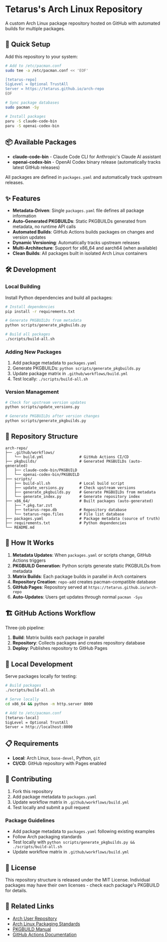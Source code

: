 # Tetarus's Arch Linux Repository

A custom Arch Linux package repository hosted on GitHub with automated builds for multiple packages.

## 🚀 Quick Setup

Add this repository to your system:

```bash
# Add to /etc/pacman.conf
sudo tee -a /etc/pacman.conf << 'EOF'

[tetarus-repo]
SigLevel = Optional TrustAll
Server = https://tetarus.github.io/arch-repo
EOF

# Sync package databases
sudo pacman -Sy

# Install packages
paru -S claude-code-bin
paru -S openai-codex-bin
```

## 📦 Available Packages

- **claude-code-bin** - Claude Code CLI for Anthropic's Claude AI assistant
- **openai-codex-bin** - OpenAI Codex binary release (automatically tracks latest GitHub releases)

All packages are defined in `packages.yaml` and automatically track upstream releases.

## ✨ Features

- **Metadata-Driven**: Single `packages.yaml` file defines all package information
- **Auto-Generated PKGBUILDs**: Static PKGBUILDs generated from metadata, no runtime API calls
- **Automated Builds**: GitHub Actions builds packages on changes and version updates
- **Dynamic Versioning**: Automatically tracks upstream releases
- **Multi-Architecture**: Support for x86_64 and aarch64 (when available)
- **Clean Builds**: All packages built in isolated Arch Linux containers

## 🛠 Development

### Local Building

Install Python dependencies and build all packages:

```bash
# Install dependencies
pip install -r requirements.txt

# Generate PKGBUILDs from metadata
python scripts/generate_pkgbuilds.py

# Build all packages
./scripts/build-all.sh
```

### Adding New Packages

1. Add package metadata to `packages.yaml`
2. Generate PKGBUILDs: `python scripts/generate_pkgbuilds.py`
3. Update package matrix in `.github/workflows/build.yml`
4. Test locally: `./scripts/build-all.sh`

### Version Management

```bash
# Check for upstream version updates
python scripts/update_versions.py

# Generate PKGBUILDs after version changes
python scripts/generate_pkgbuilds.py
```

## 📁 Repository Structure

```
arch-repo/
├── .github/workflows/
│   └── build.yml                # GitHub Actions CI/CD
├── pkgbuilds/                   # Generated PKGBUILDs (auto-generated)
│   ├── claude-code-bin/PKGBUILD
│   └── openai-codex-bin/PKGBUILD
├── scripts/
│   ├── build-all.sh             # Local build script
│   ├── update_versions.py       # Check upstream versions
│   ├── generate_pkgbuilds.py    # Generate PKGBUILDs from metadata
│   └── generate_index.py        # Generate repository index
├── x86_64/                      # Built packages (auto-generated)
│   ├── *.pkg.tar.zst
│   ├── tetarus-repo.db          # Repository database
│   └── tetarus-repo.files       # File list database
├── packages.yaml                # Package metadata (source of truth)
├── requirements.txt             # Python dependencies
└── README.md
```

## 🔄 How It Works

1. **Metadata Updates**: When `packages.yaml` or scripts change, GitHub Actions triggers
2. **PKGBUILD Generation**: Python scripts generate static PKGBUILDs from metadata
3. **Matrix Builds**: Each package builds in parallel in Arch containers
4. **Repository Creation**: `repo-add` creates pacman-compatible database
5. **GitHub Pages**: Repository served at `https://tetarus.github.io/arch-repo`
6. **Auto-Updates**: Users get updates through normal `pacman -Syu`

## 🏗 GitHub Actions Workflow

Three-job pipeline:

1. **Build**: Matrix builds each package in parallel
2. **Repository**: Collects packages and creates repository database
3. **Deploy**: Publishes repository to GitHub Pages

## 🔧 Local Development

Serve packages locally for testing:

```bash
# Build packages
./scripts/build-all.sh

# Serve locally
cd x86_64 && python -m http.server 8000

# Add to /etc/pacman.conf
[tetarus-local]
SigLevel = Optional TrustAll
Server = http://localhost:8000
```

## 📋 Requirements

- **Local**: Arch Linux, `base-devel`, Python, `git`
- **CI/CD**: GitHub repository with Pages enabled

## 🤝 Contributing

1. Fork this repository
2. Add package metadata to `packages.yaml`
3. Update workflow matrix in `.github/workflows/build.yml`
4. Test locally and submit a pull request

### Package Guidelines

- Add package metadata to `packages.yaml` following existing examples
- Follow Arch packaging standards
- Test locally with `python scripts/generate_pkgbuilds.py && ./scripts/build-all.sh`
- Update workflow matrix in `.github/workflows/build.yml`

## 📄 License

This repository structure is released under the MIT License. Individual packages may have their own licenses - check each package's PKGBUILD for details.

## 🔗 Related Links

- [Arch User Repository](https://aur.archlinux.org/)
- [Arch Linux Packaging Standards](https://wiki.archlinux.org/title/Arch_package_guidelines)
- [PKGBUILD Manual](https://man.archlinux.org/man/PKGBUILD.5)
- [GitHub Actions Documentation](https://docs.github.com/en/actions)
